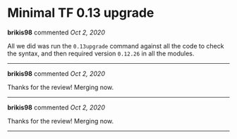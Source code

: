# Minimal TF 0.13 upgrade

**brikis98** commented *Oct 2, 2020*

All we did was run the `0.13upgrade` command against all the code to check the syntax, and then required version `0.12.26` in all the modules.
<br />
***


**brikis98** commented *Oct 2, 2020*

Thanks for the review! Merging now.
***

**brikis98** commented *Oct 2, 2020*

Thanks for the review! Merging now.
***

